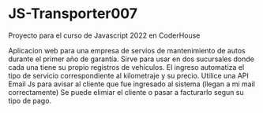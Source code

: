 # JS-Transporter007
Proyecto para el curso de Javascript 2022 en CoderHouse

Aplicacion web para una empresa de servios de mantenimiento de autos durante el primer año de garantía.
Sirve para usar en dos sucursales donde cada una tiene su propio registros de vehículos.
El ingreso automatiza el tipo de servicio correspondiente al kilometraje y su precio.
Utilice una API Email Js para avisar al cliente que fue ingresado al sistema (llegan a mi mail correctamente)
Se puede elimiar el cliente o pasar a facturarlo segun su tipo de pago.
